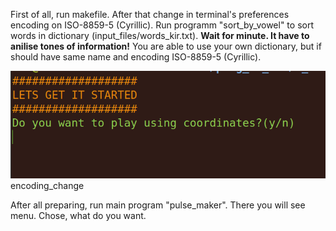 First of all, run makefile. After that change in terminal's preferences encoding  on ISO-8859-5 (Cyrillic). Run programm "sort_by_vowel" to sort words in dictionary (input_files/words_kir.txt). **Wait for minute. It have to anilise tones of information!** You are able to use your own dictionary, but if should have same name and encoding ISO-8859-5 (Cyrillic).

![Иллюстрация к проекту](https://github.com/YasnoDelo/X-and-O-game/blob/main/img/launch_menu.png) encoding_change

After all preparing, run main program "pulse_maker".
There you will see menu. Chose, what do you want.
